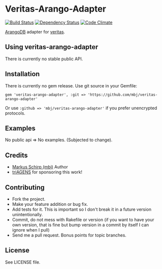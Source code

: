 Veritas-Arango-Adapter
======================

[![Build Status](https://secure.travis-ci.org/mbj/veritas-arango-adapter.png?branch=master)](http://travis-ci.org/mbj/veritas-arango-adapter)
[![Dependency Status](https://gemnasium.com/mbj/veritas-arango-adapter.png)](https://gemnasium.com/mbj/veritas-arango-adapter)
[![Code Climate](https://codeclimate.com/badge.png)](https://codeclimate.com/github/mbj/veritas-arango-adapter)

[ArangoDB](https://arangodb.org) adapter for [veritas](https://github.com/dkubb/veritas).

Using veritas-arango-adapter
----------------------------

There is currently no stable public API.

Installation
------------

There is currently no gem release. Use git source in your Gemfile:

```gem 'veritas-arango-adapter', :git => 'https://github.com/mbj/veritas-arango-adapter'```

Or use ```:github => 'mbj/veritas-arango-adapter'``` if you prefer unencrypted protocols.

Examples
--------

No public api => No examples. (Subjected to change).

Credits
-------

* [Markus Schirp (mbj)](https://github.com/mbj) Author
* [triAGENS](https://github.com/triAGENS) for sponsoring this work!

Contributing
-------------

* Fork the project.
* Make your feature addition or bug fix.
* Add tests for it. This is important so I don't break it in a
  future version unintentionally.
* Commit, do not mess with Rakefile or version
  (if you want to have your own version, that is fine but bump version in a commit by itself I can ignore when I pull)
* Send me a pull request. Bonus points for topic branches.

License
-------

See LICENSE file.
